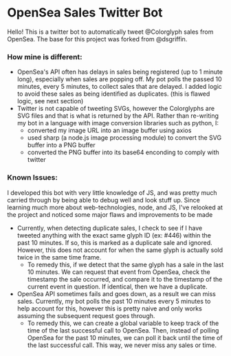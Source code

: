 # OpenSea Sales Twitter Bot

Hello! This is a twitter bot to automatically tweet @Colorglyph sales from OpenSea. The base for this project was forked from @dsgriffin.

### How mine is different:
* OpenSea's API often has delays in sales being registered (up to 1 minute long), especially when sales are popping off. My pot polls the passed 10 minutes, every 5 minutes, to collect sales that are delayed. I added logic to avoid these sales as being identified as duplicates. (this is flawed logic, see next section)
* Twitter is not capable of tweeting SVGs, however the Colorglyphs are SVG files and that is what is returned by the API. Rather than re-writing my bot in a language with image conversion libraries such as python, I:
  * converted my image URL into an image buffer using axios
  * used sharp (a node.js image processing module) to convert the SVG buffer into a PNG buffer
  * converted the PNG buffer into its base64 enconding to comply with twitter

### Known Issues:
I developed this bot with very little knowledge of JS, and was pretty much carried through by being able to debug well and look stuff up. Since learning much more about web-technologies, node, and JS, I've relooked at the project and noticed some major flaws and improvements to be made
* Currently, when detecting duplicate sales, I check to see if I have tweeted anything with the exact same glyph ID (ex: #446) within the past 10 minutes. If so, this is marked as a duplicate sale and ignored. However, this does not account for when the same glyph is actually sold twice in the same time frame. 
  * To remedy this, if we detect that the same glyph has a sale in the last 10 minutes. We can request that event from OpenSea, check the timestamp the sale occurred, and compare it to the timestamp of the current event in question. If identical, then we have a duplicate.
* OpenSea API sometimes fails and goes down, as a result we can miss sales. Currently, my bot polls the past 10 minutes every 5 minutes to help account for this, however this is pretty naive and only works assuming the subsequent request goes through.
  * To remedy this, we can create a global variable to keep track of the time of the last successful call to OpenSea. Then, instead of polling OpenSea for the past 10 minutes, we can poll it back until the time of the last successful call. This way, we never miss any sales or time.
